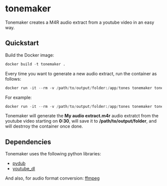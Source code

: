 # tonemaker

Tonemaker creates a M4R audio extract from a youtube video in an easy way.

## Quickstart

Build the Docker image:
```python
docker build -t tonemaker .
```
Every time you want to generate a new audio extract, run the container as follows:
```python
docker run -it --rm -v /path/to/output/folder:/app/tones tonemaker tonemaker.sh "AUDIO_EXTRACT" "YOUTUBE_URL" StartMin StartSec
```
For example:
```python
docker run -it --rm -v /path/to/output/folder:/app/tones tonemaker tonemaker.sh "My audio extract" "https://www......." 0 30
```
Tonemaker will generate the **My audio extract.m4r** audio extratct from the youtube video starting on **0:30**, will save it to **/path/to/output/folder**, and will destrroy the container once done.

## Dependencies

Tonemaker uses the following python libraries:

 - [pydub](https://github.com/jiaaro/pydub)
 - [youtube_dl](https://github.com/ytdl-org/youtube-dl)

And also, for audio format conversion: [ffmpeg](http://www.ffmpeg.org/)
